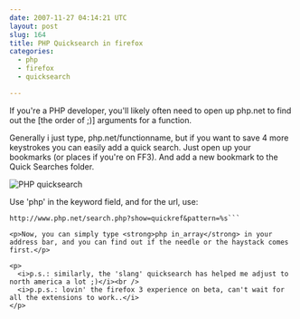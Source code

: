 ```yaml
---
date: 2007-11-27 04:14:21 UTC
layout: post
slug: 164
title: PHP Quicksearch in firefox
categories:
  - php
  - firefox
  - quicksearch

---
```

<p>If you're a PHP developer, you'll likely often need to open up php.net to find out the [the order of ;)] arguments for a function.</p>

<p>Generally i just type, php.net/functionname, but if you want to save 4 more keystrokes you can easily add a quick search. Just open up your bookmarks (or places if you're on FF3). And add a new bookmark to the Quick Searches folder.</p>

<img src="http://www.rooftopsolutions.nl/resources/images/posts/phpquicksearch.png" alt="PHP quicksearch" /><br />

<p>Use 'php' in the keyword field, and for the url, use:</p>

```
http://www.php.net/search.php?show=quickref&pattern=%s```

<p>Now, you can simply type <strong>php in_array</strong> in your address bar, and you can find out if the needle or the haystack comes first.</p>

<p>
  <i>p.s.: similarly, the 'slang' quicksearch has helped me adjust to north america a lot ;)</i><br />
  <i>p.p.s.: lovin' the firefox 3 experience on beta, can't wait for all the extensions to work..</i>
</p>

